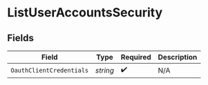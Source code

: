 # ListUserAccountsSecurity


## Fields

| Field                    | Type                     | Required                 | Description              |
| ------------------------ | ------------------------ | ------------------------ | ------------------------ |
| `OauthClientCredentials` | *string*                 | :heavy_check_mark:       | N/A                      |